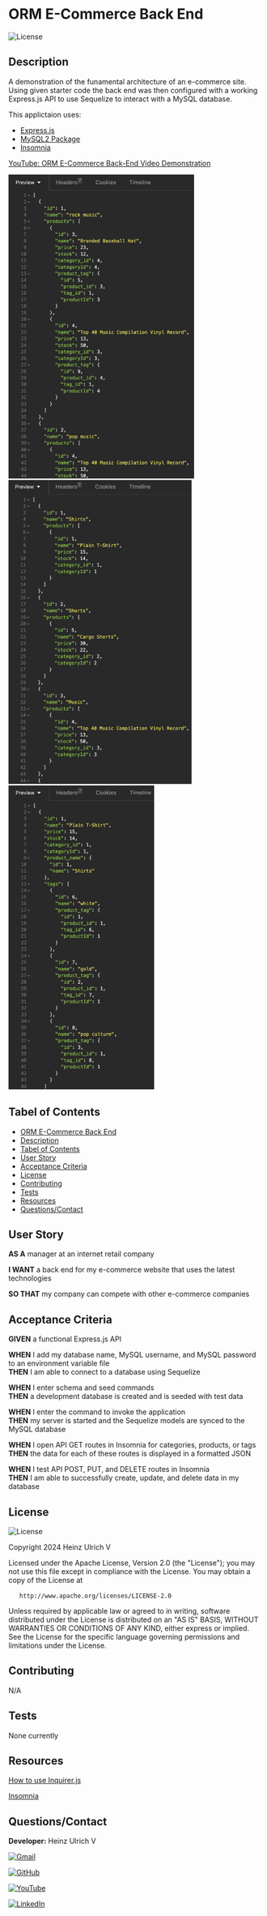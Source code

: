 # ORM E-Commerce Back End

![License](https://img.shields.io/badge/License-Apache%202.0-blue.svg)

## Description

A demonstration of the funamental architecture of an e-commerce site. Using given starter code the back end was then configured with a working Express.js API to use Sequelize to interact with a MySQL database.

This applictaion uses:

- [Express.js](https://www.npmjs.com/package/express)
- [MySQL2 Package](https://www.npmjs.com/package/mysql2)
- [Insomnia](https://insomnia.rest/)

[YouTube: ORM E-Commerce Back-End Video Demonstration](https://www.youtube.com/watch?v=uWY5n3dM3VU)

<img src="images/tagsSS.jpg" alt="So will this one" height="600"/>
<img src="images/categoriesSS.jpg" alt="This will be replaced" height="600"/>
<img src="images/productsSS.jpg" alt="So will this one" height="600"/>

## Tabel of Contents

- [ORM E-Commerce Back End](#orm-e-commerce-back-end)<br>
- [Description](#description)<br>
- [Tabel of Contents](#tabel-of-contents)<br>
- [User Story](#user-story)<br>
- [Acceptance Criteria](#acceptance-criteria)<br>
- [License](#license)<br>
- [Contributing](#contributing)<br>
- [Tests](#tests)<br>
- [Resources](#resources)<br>
- [Questions/Contact](#questionscontact)

## User Story

**AS A** manager at an internet retail company <br>

**I WANT** a back end for my e-commerce website that uses the latest technologies <br>

**SO THAT** my company can compete with other e-commerce companies

## Acceptance Criteria

**GIVEN** a functional Express.js API

**WHEN** I add my database name, MySQL username, and MySQL password to an environment variable file <br>
**THEN** I am able to connect to a database using Sequelize

**WHEN** I enter schema and seed commands <br>
**THEN** a development database is created and is seeded with test data

**WHEN** I enter the command to invoke the application <br>
**THEN** my server is started and the Sequelize models are synced to the MySQL database

**WHEN** I open API GET routes in Insomnia for categories, products, or tags <br>
**THEN** the data for each of these routes is displayed in a formatted JSON

**WHEN** I test API POST, PUT, and DELETE routes in Insomnia <br>
**THEN** I am able to successfully create, update, and delete data in my database

## License

![License](https://img.shields.io/badge/License-Apache%202.0-blue.svg)

Copyright 2024 Heinz Ulrich V

Licensed under the Apache License, Version 2.0 (the "License");
you may not use this file except in compliance with the License.
You may obtain a copy of the License at

       http://www.apache.org/licenses/LICENSE-2.0

Unless required by applicable law or agreed to in writing, software
distributed under the License is distributed on an "AS IS" BASIS,
WITHOUT WARRANTIES OR CONDITIONS OF ANY KIND, either express or implied.
See the License for the specific language governing permissions and
limitations under the License.

## Contributing

N/A

## Tests

None currently

## Resources

[How to use Inquirer.js](https://javascript.plainenglish.io/how-to-inquirer-js-c10a4e05ef1f)

[Insomnia](https://insomnia.rest/)

## Questions/Contact

**Developer:** Heinz Ulrich V

[![Gmail](assets/images/GMAIL.png)](mailto:heinzulrichv@gmail.com)<br>

[![GitHub](https://img.shields.io/badge/GitHub-100000?style=for-the-badge&logo=github&logoColor=white)](https://www.github.com/TheOarsman)<br>

[![YouTube](assets/images/YouTube.png)](https://www.youtube.com/@theoarsman4581)<br>

[![LinkedIn](assets/images/LinkedIn.png)](https://www.linkedin.com/in/heinz-ulrich-v-3a3486a0/)
